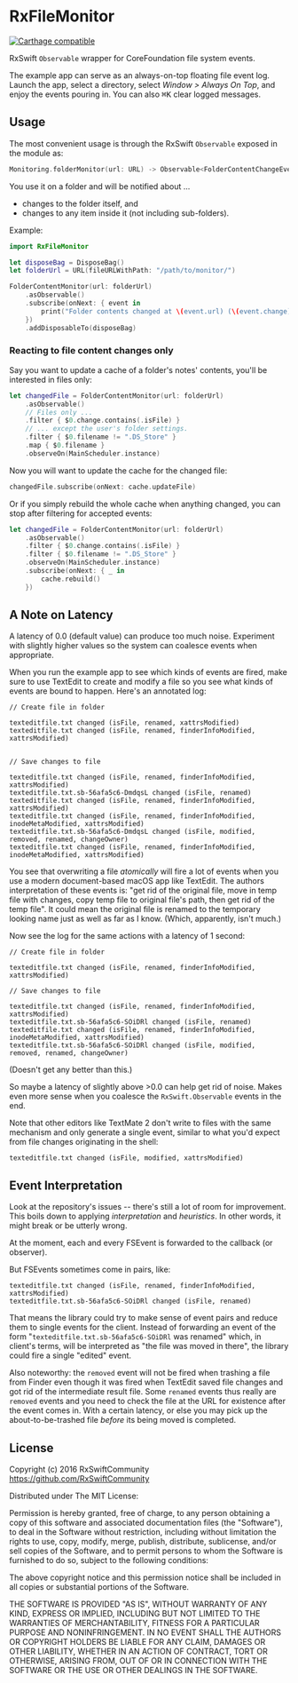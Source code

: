 # RxFileMonitor

[![Carthage compatible](https://img.shields.io/badge/Carthage-compatible-4BC51D.svg?style=flat)](https://github.com/Carthage/Carthage)

RxSwift `Observable` wrapper for CoreFoundation file system events.

The example app can serve as an always-on-top floating file event log. Launch the app, select a directory, select _Window > Always On Top_, and enjoy the events pouring in. You can also <kbd>⌘K</kbd> clear logged messages.

## Usage

The most convenient usage is through the RxSwift `Observable` exposed in the module as:

```swift
Monitoring.folderMonitor(url: URL) -> Observable<FolderContentChangeEvent>
```

You use it on a folder and will be notified about ...

- changes to the folder itself, and
- changes to any item inside it (not including sub-folders).

Example:

```swift
import RxFileMonitor

let disposeBag = DisposeBag()
let folderUrl = URL(fileURLWithPath: "/path/to/monitor/")

FolderContentMonitor(url: folderUrl)
    .asObservable()
    .subscribe(onNext: { event in
        print("Folder contents changed at \(event.url) (\(event.change))")
    })
    .addDisposableTo(disposeBag)
```

### Reacting to file content changes only

Say you want to update a cache of a folder's notes' contents, you'll be interested in files only:

```swift
let changedFile = FolderContentMonitor(url: folderUrl)
    .asObservable()
    // Files only ...
    .filter { $0.change.contains(.isFile) }
    // ... except the user's folder settings.
    .filter { $0.filename != ".DS_Store" }
    .map { $0.filename }
    .observeOn(MainScheduler.instance)
```

Now you will want to update the cache for the changed file:

```swift
changedFile.subscribe(onNext: cache.updateFile)
```

Or if you simply rebuild the whole cache when anything changed, you can stop after filtering for accepted events:

```swift
let changedFile = FolderContentMonitor(url: folderUrl)
    .asObservable()
    .filter { $0.change.contains(.isFile) }
    .filter { $0.filename != ".DS_Store" }
    .observeOn(MainScheduler.instance)
    .subscribe(onNext: { _ in 
        cache.rebuild()
    })
```

## A Note on Latency

A latency of 0.0 (default value) can produce too much noise. Experiment with slightly higher values so the system can coalesce events when appropriate.

When you run the example app to see which kinds of events are fired, make sure to use TextEdit to create and modify a file so you see what kinds of events are bound to happen. Here's an annotated log:

```
// Create file in folder

texteditfile.txt changed (isFile, renamed, xattrsModified)
texteditfile.txt changed (isFile, renamed, finderInfoModified, xattrsModified)


// Save changes to file

texteditfile.txt changed (isFile, renamed, finderInfoModified, xattrsModified)
texteditfile.txt.sb-56afa5c6-DmdqsL changed (isFile, renamed)
texteditfile.txt changed (isFile, renamed, finderInfoModified, xattrsModified)
texteditfile.txt changed (isFile, renamed, finderInfoModified, inodeMetaModified, xattrsModified)
texteditfile.txt.sb-56afa5c6-DmdqsL changed (isFile, modified, removed, renamed, changeOwner)
texteditfile.txt changed (isFile, renamed, finderInfoModified, inodeMetaModified, xattrsModified)
```

You see that overwriting a file _atomically_ will fire a lot of events when you use a modern document-based macOS app like TextEdit. The authors interpretation of these events is: "get rid of the original file, move in temp file with changes, copy temp file to original file's path, then get rid of the temp file". It could mean the original file is renamed to the temporary looking name just as well as far as I know. (Which, apparently, isn't much.)

Now see the log for the same actions with a latency of 1 second:

```
// Create file in folder

texteditfile.txt changed (isFile, renamed, finderInfoModified, xattrsModified)

// Save changes to file

texteditfile.txt changed (isFile, renamed, finderInfoModified, xattrsModified)
texteditfile.txt.sb-56afa5c6-SOiDRl changed (isFile, renamed)
texteditfile.txt changed (isFile, renamed, finderInfoModified, inodeMetaModified, xattrsModified)
texteditfile.txt.sb-56afa5c6-SOiDRl changed (isFile, modified, removed, renamed, changeOwner)
```

(Doesn't get any better than this.)

So maybe a latency of slightly above >0.0 can help get rid of noise. Makes even more sense when you coalesce the `RxSwift.Observable` events in the end.

Note that other editors like TextMate 2 don't write to files with the same mechanism and only generate a single event, similar to what you'd expect from file changes originating in the shell:

```
texteditfile.txt changed (isFile, modified, xattrsModified)
```


## Event Interpretation

Look at the repository's issues -- there's still a lot of room for improvement. This boils down to applying _interpretation_ and _heuristics_. In other words, it might break or be utterly wrong.

At the moment, each and every FSEvent is forwarded to the callback (or observer).

But FSEvents sometimes come in pairs, like:

```
texteditfile.txt changed (isFile, renamed, finderInfoModified, xattrsModified)
texteditfile.txt.sb-56afa5c6-SOiDRl changed (isFile, renamed)
```

That means the library could try to make sense of event pairs and reduce them to single events for the client. Instead of forwarding an event of the form "`texteditfile.txt.sb-56afa5c6-SOiDRl` was renamed" which, in client's terms, will be interpreted as "the file was moved in there", the library could fire a single "edited" event.

Also noteworthy: the `removed` event will not be fired when trashing a file from Finder even though it was fired when TextEdit saved file changes and got rid of the intermediate result file. Some `renamed` events thus really are `removed` events and you need to check the file at the URL for existence after the event comes in. With a certain latency, or else you may pick up the about-to-be-trashed file _before_ its being moved is completed. 


## License

Copyright (c) 2016 RxSwiftCommunity https://github.com/RxSwiftCommunity

Distributed under The MIT License:

Permission is hereby granted, free of charge, to any person obtaining a copy
of this software and associated documentation files (the "Software"), to deal
in the Software without restriction, including without limitation the rights
to use, copy, modify, merge, publish, distribute, sublicense, and/or sell
copies of the Software, and to permit persons to whom the Software is
furnished to do so, subject to the following conditions:

The above copyright notice and this permission notice shall be included in all
copies or substantial portions of the Software.

THE SOFTWARE IS PROVIDED "AS IS", WITHOUT WARRANTY OF ANY KIND, EXPRESS OR
IMPLIED, INCLUDING BUT NOT LIMITED TO THE WARRANTIES OF MERCHANTABILITY,
FITNESS FOR A PARTICULAR PURPOSE AND NONINFRINGEMENT. IN NO EVENT SHALL THE
AUTHORS OR COPYRIGHT HOLDERS BE LIABLE FOR ANY CLAIM, DAMAGES OR OTHER
LIABILITY, WHETHER IN AN ACTION OF CONTRACT, TORT OR OTHERWISE, ARISING FROM,
OUT OF OR IN CONNECTION WITH THE SOFTWARE OR THE USE OR OTHER DEALINGS IN THE
SOFTWARE.

